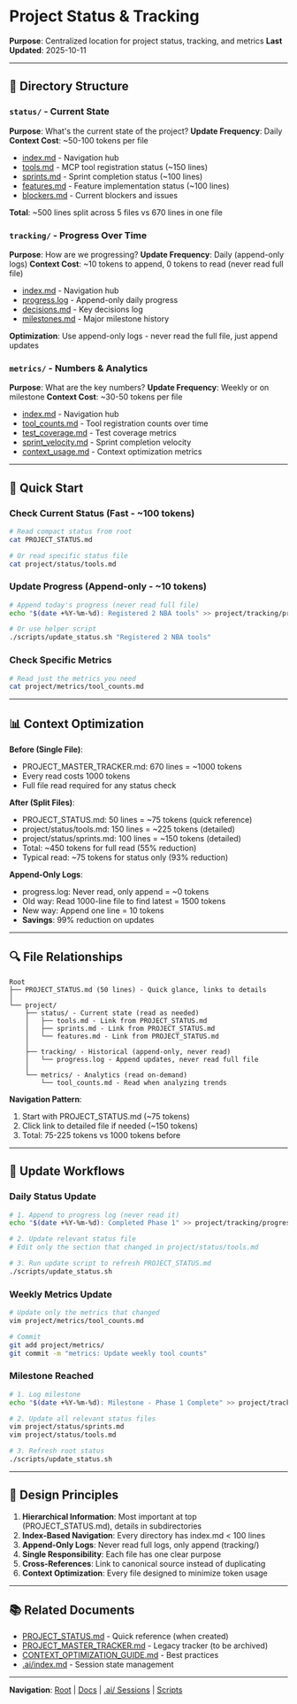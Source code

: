 # Project Status & Tracking

**Purpose**: Centralized location for project status, tracking, and metrics
**Last Updated**: 2025-10-11

---

## 📁 Directory Structure

### `status/` - Current State
**Purpose**: What's the current state of the project?
**Update Frequency**: Daily
**Context Cost**: ~50-100 tokens per file

- [index.md](status/index.md) - Navigation hub
- [tools.md](status/tools.md) - MCP tool registration status (~150 lines)
- [sprints.md](status/sprints.md) - Sprint completion status (~100 lines)
- [features.md](status/features.md) - Feature implementation status (~100 lines)
- [blockers.md](status/blockers.md) - Current blockers and issues

**Total**: ~500 lines split across 5 files vs 670 lines in one file

### `tracking/` - Progress Over Time
**Purpose**: How are we progressing?
**Update Frequency**: Daily (append-only logs)
**Context Cost**: ~10 tokens to append, 0 tokens to read (never read full file)

- [index.md](tracking/index.md) - Navigation hub
- [progress.log](tracking/progress.log) - Append-only daily progress
- [decisions.md](tracking/decisions.md) - Key decisions log
- [milestones.md](tracking/milestones.md) - Major milestone history

**Optimization**: Use append-only logs - never read the full file, just append updates

### `metrics/` - Numbers & Analytics
**Purpose**: What are the key numbers?
**Update Frequency**: Weekly or on milestone
**Context Cost**: ~30-50 tokens per file

- [index.md](metrics/index.md) - Navigation hub
- [tool_counts.md](metrics/tool_counts.md) - Tool registration counts over time
- [test_coverage.md](metrics/test_coverage.md) - Test coverage metrics
- [sprint_velocity.md](metrics/sprint_velocity.md) - Sprint completion velocity
- [context_usage.md](metrics/context_usage.md) - Context optimization metrics

---

## 🚀 Quick Start

### Check Current Status (Fast - ~100 tokens)
```bash
# Read compact status from root
cat PROJECT_STATUS.md

# Or read specific status file
cat project/status/tools.md
```

### Update Progress (Append-only - ~10 tokens)
```bash
# Append today's progress (never read full file)
echo "$(date +%Y-%m-%d): Registered 2 NBA tools" >> project/tracking/progress.log

# Or use helper script
./scripts/update_status.sh "Registered 2 NBA tools"
```

### Check Specific Metrics
```bash
# Read just the metrics you need
cat project/metrics/tool_counts.md
```

---

## 📊 Context Optimization

**Before (Single File)**:
- PROJECT_MASTER_TRACKER.md: 670 lines = ~1000 tokens
- Every read costs 1000 tokens
- Full file read required for any status check

**After (Split Files)**:
- PROJECT_STATUS.md: 50 lines = ~75 tokens (quick reference)
- project/status/tools.md: 150 lines = ~225 tokens (detailed)
- project/status/sprints.md: 100 lines = ~150 tokens (detailed)
- Total: ~450 tokens for full read (55% reduction)
- Typical read: ~75 tokens for status only (93% reduction)

**Append-Only Logs**:
- progress.log: Never read, only append = ~0 tokens
- Old way: Read 1000-line file to find latest = 1500 tokens
- New way: Append one line = 10 tokens
- **Savings**: 99% reduction on updates

---

## 🔍 File Relationships

```
Root
├── PROJECT_STATUS.md (50 lines) - Quick glance, links to details
│
└── project/
    ├── status/ - Current state (read as needed)
    │   ├── tools.md - Link from PROJECT_STATUS.md
    │   ├── sprints.md - Link from PROJECT_STATUS.md
    │   └── features.md - Link from PROJECT_STATUS.md
    │
    ├── tracking/ - Historical (append-only, never read)
    │   └── progress.log - Append updates, never read full file
    │
    └── metrics/ - Analytics (read on-demand)
        └── tool_counts.md - Read when analyzing trends
```

**Navigation Pattern**:
1. Start with PROJECT_STATUS.md (~75 tokens)
2. Click link to detailed file if needed (~150 tokens)
3. Total: 75-225 tokens vs 1000 tokens before

---

## 📝 Update Workflows

### Daily Status Update
```bash
# 1. Append to progress log (never read it)
echo "$(date +%Y-%m-%d): Completed Phase 1" >> project/tracking/progress.log

# 2. Update relevant status file
# Edit only the section that changed in project/status/tools.md

# 3. Run update script to refresh PROJECT_STATUS.md
./scripts/update_status.sh
```

### Weekly Metrics Update
```bash
# Update only the metrics that changed
vim project/metrics/tool_counts.md

# Commit
git add project/metrics/
git commit -m "metrics: Update weekly tool counts"
```

### Milestone Reached
```bash
# 1. Log milestone
echo "$(date +%Y-%m-%d): Milestone - Phase 1 Complete" >> project/tracking/milestones.md

# 2. Update all relevant status files
vim project/status/sprints.md
vim project/status/tools.md

# 3. Refresh root status
./scripts/update_status.sh
```

---

## 🎯 Design Principles

1. **Hierarchical Information**: Most important at top (PROJECT_STATUS.md), details in subdirectories
2. **Index-Based Navigation**: Every directory has index.md < 100 lines
3. **Append-Only Logs**: Never read full logs, only append (tracking/)
4. **Single Responsibility**: Each file has one clear purpose
5. **Cross-References**: Link to canonical source instead of duplicating
6. **Context Optimization**: Every file designed to minimize token usage

---

## 📚 Related Documents

- [PROJECT_STATUS.md](../PROJECT_STATUS.md) - Quick reference (when created)
- [PROJECT_MASTER_TRACKER.md](../PROJECT_MASTER_TRACKER.md) - Legacy tracker (to be archived)
- [CONTEXT_OPTIMIZATION_GUIDE.md](../docs/guides/CONTEXT_OPTIMIZATION_GUIDE.md) - Best practices
- [.ai/index.md](../.ai/index.md) - Session state management

---

**Navigation**: [Root](../) | [Docs](../docs/) | [.ai/ Sessions](../.ai/) | [Scripts](../scripts/)
